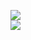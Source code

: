 [![](https://img.shields.io/badge/Made%20With-Github%20Spray-lightgrey.svg?style=for-the-badge&logo=github)](https://github.com/Annihil/github-spray#17764)  
[![](https://i.imgur.com/2DrTn0Z.gif)](https://github.com/Annihil/github-spray)